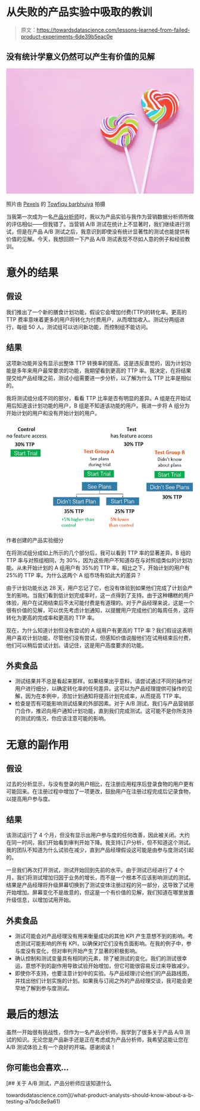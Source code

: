 # 从失败的产品实验中吸取的教训

> 原文：<https://towardsdatascience.com/lessons-learned-from-failed-product-experiments-6de39b5eac0e>

## 没有统计学意义仍然可以产生有价值的见解

![](img/f4ffba30124e46cedf5a845187d9e8ae.png)

照片由 [Pexels](https://www.pexels.com/photo/colorful-heart-lollipops-9852065/?utm_content=attributionCopyText&utm_medium=referral&utm_source=pexels) 的 [Towfiqu barbhuiya](https://www.pexels.com/@towfiqu-barbhuiya-3440682?utm_content=attributionCopyText&utm_medium=referral&utm_source=pexels) 拍摄

当我第一次成为一名[产品分析师](/my-experience-as-a-product-data-analyst-3d01748bc6ea)时，我以为产品实验与我作为营销数据分析师所做的评估相似——但我错了。当营销 A/B 测试在统计上不显著时，我们继续进行测试，但是在产品 A/B 测试之后，我意识到即使没有统计显著性的测试也能提供有价值的见解。今天，我想回顾一下产品 A/B 测试表现不尽如人意的例子和经验教训。

# 意外的结果

## 假设

我们推出了一个新的膳食计划功能，假设它会增加付费(TTP)的转化率。更高的 TTP 费率意味着更多的用户将转化为付费用户，从而增加收入。测试分两组进行，每组 50 人，测试组可以访问新功能，而控制组不能访问。

## 结果

这项新功能并没有显示出整体 TTP 转换率的提高。这是违反直觉的，因为计划功能是多年来用户最常要求的功能，我期望看到更高的 TTP 率。我决定，在将结果提交给产品经理之前，测试小组需要进一步分析，以了解为什么 TTP 比率是相似的。

我将测试组分成不同的部分，看看 TTP 比率是否有明显的差异。A 组是在开始试用后知道该计划功能的用户，B 组是不知道该功能的用户。我进一步将 A 组分为开始计划的用户和没有开始计划的用户。

![](img/dbd064775f49e03f430f03ec7f3c41fa.png)

作者创建的产品实验细分

在将测试组分成如上所示的几个部分后，我可以看到 TTP 率的显著差异。B 组的 TTP 率与对照组相同，为 30%，因为这些用户不知道存在与对照组类似的计划功能。从未开始计划的 A 组用户有 35%的 TTP 率，相比之下，开始计划的用户有 25%的 TTP 率。为什么这两个 A 组市场有如此大的差异？

由于计划功能长达 28 天，用户忘记了它，也没有体验到如果他们完成了计划会产生的影响。当我们看到低计划完成率时，这一点得到了支持。由于这种糟糕的用户体验，用户在试用结束后不太可能付费是有道理的。对于产品经理来说，这是一个很有价值的见解，可以优先考虑计划通知，以提醒用户完成他们的每周任务，这将转化为更高的完成率和更高的 TTP 率。

现在，为什么知道计划但没有尝试的 A 组用户有更高的 TTP 率？我们假设这表明用户喜欢计划功能，尽管他们没有尝试，但感知价值说服他们在试用结束后付费，他们可以稍后尝试计划。请记住，这是用户高度要求的功能。

## 外卖食品

*   测试结果并不总是看起来那样。如果结果出乎意料，请尝试通过不同的操作对用户进行细分，以确定转化率的任何差异。这可以为产品经理提供可操作的见解，因为在本例中，添加计划通知将提高计划完成率，从而提高 TTP 率。
*   检查是否有可能影响测试结果的外部因素。对于 A/B 测试，我们与产品营销部门合作，推迟向用户通知计划功能，直到我们完成测试。这可能不是你所支持的测试的情况，你应该注意可能的影响。

# 无意的副作用

## 假设

过去的分析显示，与没有登录的用户相比，在注册应用程序后登录食物的用户更有可能回来。在注册过程中增加了一项更改，鼓励用户在注册过程完成后记录食物，以提高用户参与度。

## 结果

该测试运行了 4 个月，但没有显示出用户参与度的任何改善，因此被关闭。大约在同一时间，我们开始看到审判开始下降。我支持订户分析，但不知道这个测试。我的团队不知道为什么试验在减少，直到产品经理假设这可能是由参与度测试引起的。

一旦我们再次打开测试，测试开始回到先前的水平。由于测试已经进行了 4 个月，我们将测试增加归因于业务的增长，而不是一个根本不应该影响测试的测试。结果是产品经理将升级屏幕切换到了测试变体注册过程的另一部分，这导致了试用开始增加。屏幕变化不是故意的，但这是一个有价值的见解，我们知道在哪里放置升级信息，以增加试用开始。

## 外卖食品

*   测试可能会对产品经理没有用来衡量成功的其他 KPI 产生意想不到的影响。考虑测试可能影响的所有 KPI，以确保对它们没有负面影响。在我的例子中，参与度没有变化，但对审判开始产生了显著的积极影响。
*   确认控制和测试变量具有相同的元素，除了被测试的变化。我们的测试很幸运，意想不到的副作用导致试验开始增加，但它可能很容易反过来导致减少。
*   即使你不支持，也要注意计划中的实验。与产品经理讨论他们的产品路线图，并找出他们计划实施的计划。如果我与订阅之外的产品经理交谈，我可能会更早地了解到参与度测试。

# 最后的想法

虽然一开始很有挑战性，但作为一名产品分析师，我学到了很多关于产品 A/B 测试的知识。无论您是产品新手还是正在考虑成为产品分析师，我希望这能让您在 A/B 测试体验上有一个良好的开端。感谢阅读！

## 你可能也会喜欢…

[](https://medium.datadriveninvestor.com/what-data-analysts-should-know-about-product-analytics-f31f13e66291)  [](/my-experience-as-a-product-data-analyst-3d01748bc6ea)  [](/what-product-analysts-should-know-about-a-b-testing-a7bdc8e9a61) [## 关于 A/B 测试，产品分析师应该知道什么

towardsdatascience.com](/what-product-analysts-should-know-about-a-b-testing-a7bdc8e9a61)